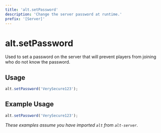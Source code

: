 ```yaml
---
title: 'alt.setPassword'
description: 'Change the server password at runtime.'
prefix: '[Server]'
---
```


# alt.setPassword

Used to set a password on the server that will prevent players from joining who do not know the password.

## Usage

```js
alt.setPassword('VerySecure123');
```

## Example Usage

```js
alt.setPassword('VerySecure123');
```

_These examples assume you have imported `alt` from `alt-server`._